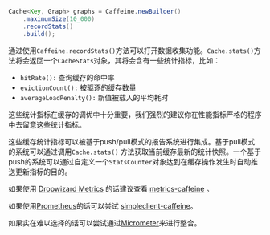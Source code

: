 ```java
Cache<Key, Graph> graphs = Caffeine.newBuilder()
    .maximumSize(10_000)
    .recordStats()
    .build();
```

通过使用`Caffeine.recordStats()`方法可以打开数据收集功能。`Cache.stats()`方法将会返回一个`CacheStats`对象，其将会含有一些统计指标，比如：   
 * `hitRate():` 查询缓存的命中率   
 * `evictionCount():` 被驱逐的缓存数量    
 * `averageLoadPenalty():` 新值被载入的平均耗时    

这些统计指标在缓存的调优中十分重要，我们强烈的建议你在性能指标严格的程序中去留意这些统计指标。   

这些缓存统计指标可以被基于push/pull模式的报告系统进行集成。基于pull模式的系统可以通过调用`Cache.stats()` 方法获取当前缓存最新的统计快照。一个基于push的系统可以通过自定义一个`StatsCounter`对象达到在缓存操作发生时自动推送更新指标的目的。   

如果使用 [Dropwizard Metrics][metrics] 的话建议查看 [metrics-caffeine][metrics-caffeine] 。

如果使用[Prometheus][prometheus]的话可以尝试 [simpleclient-caffeine][simpleclient-caffeine]。    

如果实在难以选择的话可以尝试通过[Micrometer][micrometer]来进行整合。   

[metrics]: http://metrics.dropwizard.io
[metrics-caffeine]: https://github.com/dropwizard/metrics/tree/release/4.1.x/metrics-caffeine
[simpleclient-caffeine]: https://github.com/prometheus/client_java#caches
[prometheus]: https://prometheus.io
[micrometer]: http://micrometer.io